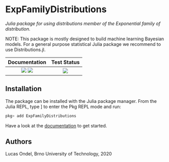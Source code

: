 # ExpFamilyDistributions

*Julia package for using distributions member of the Exponential
family of distribution.*

NOTE: This package is mostly designed to build machine learning
Bayesian models. For a general purpose statistical Julia package we
recommend to use Distributions.jl.

| **Documentation**  | **Test Status**   |
|:------------------:|:-----------------:|
| [![](https://img.shields.io/badge/docs-stable-blue.svg)](https://lucasondel.github.io/ExpFamilyDistributions/stable) [![](https://img.shields.io/badge/docs-dev-blue.svg)](https://lucasondel.github.io/ExpFamilyDistributions/dev) | ![](https://github.com/lucasondel/ExpFamilyDistributions/workflows/Test/badge.svg) |

## Installation

The package can be installed with the Julia package manager.
From the Julia REPL, type ] to enter the Pkg REPL mode and run:

```julia
pkg> add ExpFamilyDistributions
```

Have a look at the [documentation](https://lucasondel.github.io/BasicDataLoaders/stable/)
to get started.

## Authors

Lucas Ondel, Brno University of Technology, 2020

